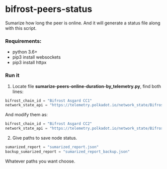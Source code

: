 # bifrost-peers-status

Sumarize how long the peer is online. And it will generate a status file along with this script.

### Requirements:
- python 3.6+
- pip3 install websockets
- pip3 install httpx

### Run it

1. Locate file **sumarize-peers-online-duration-by_telemetry.py**, find both lines:
```python
bifrost_chain_id = "Bifrost Asgard CC1"
network_state_api = "https://telemetry.polkadot.io/network_state/Bifrost%20Asgard%20CC1/"
```
And modify them as:
```python
bifrost_chain_id = "Bifrost Asgard CC2"
network_state_api = "https://telemetry.polkadot.io/network_state/Bifrost%20Asgard%20CC2/"
```

2. Give paths to save node status.
```python
sumarized_report = "sumarized_report.json"
backup_sumarized_report = "sumarized_report_backup.json"
```
Whatever paths you want choose.